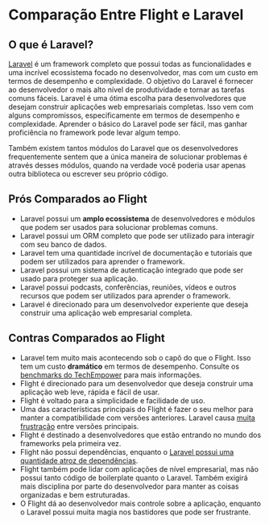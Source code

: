 # Comparação Entre Flight e Laravel

## O que é Laravel?
[Laravel](https://laravel.com) é um framework completo que possui todas as funcionalidades e uma incrível ecossistema focado no desenvolvedor, 
mas com um custo em termos de desempenho e complexidade. O objetivo do Laravel é fornecer ao desenvolvedor o mais alto nível de 
produtividade e tornar as tarefas comuns fáceis. Laravel é uma ótima escolha para desenvolvedores que desejam construir 
aplicações web empresariais completas. Isso vem com alguns compromissos, especificamente em termos de desempenho e 
complexidade. Aprender o básico do Laravel pode ser fácil, mas ganhar proficiência no framework pode levar algum tempo. 

Também existem tantos módulos do Laravel que os desenvolvedores frequentemente sentem que a única maneira de solucionar problemas é através 
desses módulos, quando na verdade você poderia usar apenas outra biblioteca ou escrever seu próprio código.

## Prós Comparados ao Flight

- Laravel possui um **amplo ecossistema** de desenvolvedores e módulos que podem ser usados para solucionar problemas comuns.
- Laravel possui um ORM completo que pode ser utilizado para interagir com seu banco de dados.
- Laravel tem uma quantidade incrível de documentação e tutoriais que podem ser utilizados para aprender o framework.
- Laravel possui um sistema de autenticação integrado que pode ser usado para proteger sua aplicação.
- Laravel possui podcasts, conferências, reuniões, vídeos e outros recursos que podem ser utilizados para aprender o framework.
- Laravel é direcionado para um desenvolvedor experiente que deseja construir uma aplicação web empresarial completa.

## Contras Comparados ao Flight

- Laravel tem muito mais acontecendo sob o capô do que o Flight. Isso tem um custo **dramático** em termos de desempenho. Consulte os [benchmarks do TechEmpower](https://www.techempower.com/benchmarks/#hw=ph&test=fortune&section=data-r22&l=zik073-cn3) 
  para mais informações.
- Flight é direcionado para um desenvolvedor que deseja construir uma aplicação web leve, rápida e fácil de usar.
- Flight é voltado para a simplicidade e facilidade de uso.
- Uma das características principais do Flight é fazer o seu melhor para manter a compatibilidade com versões anteriores. Laravel causa [muita frustração](https://www.google.com/search?q=laravel+breaking+changes+major+version+complaints&sca_esv=6862a9c407df8d4e&sca_upv=1&ei=t72pZvDeI4ivptQP1qPMwQY&ved=0ahUKEwiwlurYuNCHAxWIl4kEHdYRM2gQ4dUDCBA&uact=5&oq=laravel+breaking+changes+major+version+complaints&gs_lp=Egxnd3Mtd2l6LXNlcnAiMWxhcmF2ZWwgYnJlYWtpbmcgY2hhbmdlcyBtYWpvciB2ZXJzaW9uIGNvbXBsYWludHMyChAAGLADGNYEGEcyChAAGLADGNYEGEcyChAAGLADGNYEGEcyChAAGLADGNYEGEcyChAAGLADGNYEGEcyChAAGLADGNYEGEcyChAAGLADGNYEGEcyChAAGLADGNYEGEcyChAAGLADGNYEGEdIjAJQAFgAcAF4AZABAJgBAKABAKoBALgBA8gBAJgCAaACB5gDAIgGAZAGCJIHATGgBwA&sclient=gws-wiz-serp) entre versões principais.
- Flight é destinado a desenvolvedores que estão entrando no mundo dos frameworks pela primeira vez.
- Flight não possui dependências, enquanto o [Laravel possui uma quantidade atroz de dependências](https://github.com/laravel/framework/blob/11.x/composer.json).
- Flight também pode lidar com aplicações de nível empresarial, mas não possui tanto código de boilerplate quanto o Laravel.
  Também exigirá mais disciplina por parte do desenvolvedor para manter as coisas organizadas e bem estruturadas.
- O Flight dá ao desenvolvedor mais controle sobre a aplicação, enquanto o Laravel possui muita magia nos bastidores que pode ser frustrante.